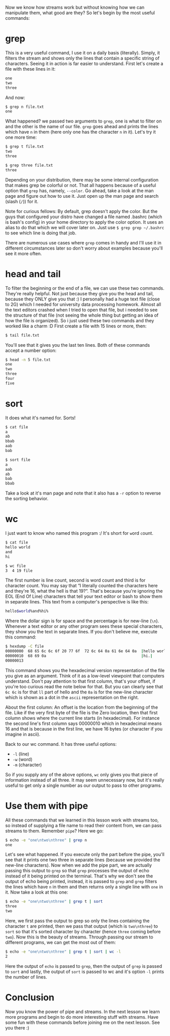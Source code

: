 Now we know how streams work but without knowing how we can manipulate them, what good are they? So let's begin by the most useful commands:

# grep

This is a very useful command, I use it on a daily basis (literally). Simply, it filters the stream and shows only the lines that contain a specific string of characters. Seeing it in action is far easier to understand. First let's create a file with these lines in it:

```bash
one
two
three
```

And now:

```bash
$ grep n file.txt
one
```

What happened? we passed two arguments to `grep`, one is what to filter on and the other is the name of our file. `grep` goes ahead and prints the lines which have `n` in them (here only one has the character `n` in it). Let's try it one more time:

```bash
$ grep t file.txt
two
three
```

```bash
$ grep three file.txt
three
```

Depending on your distribution, there may be some internal configuration that makes grep be colorful or not. That all happens because of a useful option that `grep` has, namely, `--color`. Go ahead, take a look at the man page and figure out how to use it. Just open up the man page and search (slash (`/`)) for it.

<p class="note">Note for curious fellows: By default, grep doesn't apply the color. But the guys that configured your distro have changed a file named .bashrc (which is bash's config) in your home directory to apply the color option. It uses an alias to do that which we will cover later on. Just use <code>$ grep grep ~/.bashrc</code> to see which line is doing that job.</p>

There are numerous use cases where `grep` comes in handy and I'll use it in different circumstances later so don't worry about examples because you'll see it more often.

# head and tail

To filter the beginning or the end of a file, we can use these two commands. They're really helpful. Not just because they give you the head and tail, because they ONLY give you that :) I personally had a huge text file (close to 2G) which I needed for university data processing homework. Almost all the text editors crashed when I tried to open that file, but i needed to see the structure of that file (not seeing the whole thing but getting an idea of how the file is organized). So i just used these two commands and they worked like a charm :D First create a file with 15 lines or more, then:

```bash
$ tail file.txt
```

You'll see that it gives you the last ten lines. Both of these commands accept a number option:

```bash
$ head -n 5 file.txt
one
two
three
four
five
```

# sort

It does what it's named for. Sorts!

```bash
$ cat file
a
ab
bbab
aab
bab
```

```bash
$ sort file
a
aab
ab
bab
bbab
```

Take a look at it's man page and note that it also has a `-r` option to reverse the sorting behavior.

# wc

I just want to know who named this program :/ It's short for `w`ord `c`ount.

```bash
$ cat file
hello world
and
hi
```

```bash
$ wc file
3  4 19 file
```

The first number is line count, second is word count and third is for character count. You may say that “I literally counted the characters here and they're 16, what the hell is that 19?”. That's because you're ignoring the EOL (End Of Line) characters that tell your text editor or bash to show them in separate lines. This text from a computer's perspective is like this:

```bash
hello$world%and%hi%
```
Where the dollar sign is for space and the percentage is for new-line (`\n`). Whenever a text editor or any other program sees these special characters, they show you the text in separate lines. If you don't believe me, execute this command:

```bash
$ hexdump -C file
00000000  68 65 6c 6c 6f 20 77 6f  72 6c 64 0a 61 6e 64 0a  |hello world.and.|
00000010  68 69 0a                                          |hi.|
00000013
```

This command shows you the hexadecimal version representation of the file you give as an argument. Think of it as a low-level viewpoint that computers understand. Don't pay attention to that first column, that's your offset, if you're too curious read the note below for that. But you can clearly see that `6c 6c` is for that `ll` part of hello and the `0a` is for the new-line character which is shown as a dot in the `ascii` representation on the right.

<p class="note">About the first column: An offset is the location from the beginning of the file. Like if the very first byte of the file is the Zero location, then that first column shows where the current line starts (in hexadecimal). For instance the second line's first column says 00000010 which in hexadecimal means 16 and that is because in the first line, we have 16 bytes (or character if you imagine in ascii).</p>

Back to our wc command. It has three useful options:

- `-l` (line)
- `-w` (word)
- `-m` (character)

So if you supply any of the above options, `wc` only gives you that piece of information instead of all three. It may seem unnecessary now, but it's really useful to get only a single number as our output to pass to other programs.

# Use them with pipe

All these commands that we learned in this lesson work with streams too, so instead of supplying a file name to read their content from, we can pass streams to them. Remember `pipe`? Here we go:

```bash
$ echo -e "one\ntwo\nthree" | grep n
one
```

Let's see what happened. If you execute only the part before the pipe, you'll see that it prints one two three in separate lines (because we provided the new-line characters). Now when we add the pipe part, we are actually passing this output to `grep` so that `grep` processes the output of echo instead of it being printed on the terminal. That's why we don't see the output of echo being printed, instead, it is passed to `grep` and `grep` filters the lines which have `n` in them and then returns only a single line with `one` in it. Now take a look at this one:

```bash
$ echo -e "one\ntwo\nthree" | grep t | sort
three
two
```

Here, we first pass the output to grep so only the lines containing the character `t` are printed, then we pass that output (which is `two\nthree`) to `sort` so that it's sorted character by character (hence `three` coming before `two`). Now this is the beauty of streams. Through passing our stream to different programs, we can get the most out of them:

```bash
$ echo -e "one\ntwo\nthree" | grep t | sort | wc -l
2
```

Here the output of `echo` is passed to `grep`, then the output of `grep` is passed to `sort` and lastly, the output of `sort` is passed to wc and it's option `-l` prints the number of lines.

# Conclusion

Now you know the power of pipe and streams. In the next lesson we learn more programs and begin to do more interesting stuff with streams. Have some fun with these commands before joining me on the next lesson. See you there :)

